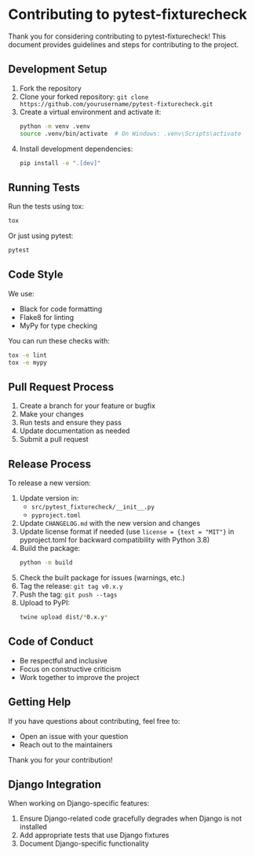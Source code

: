 # Contributing to pytest-fixturecheck

Thank you for considering contributing to pytest-fixturecheck! This document provides guidelines and steps for contributing to the project.

## Development Setup

1. Fork the repository
2. Clone your forked repository: `git clone https://github.com/yourusername/pytest-fixturecheck.git`
3. Create a virtual environment and activate it:
   ```bash
   python -m venv .venv
   source .venv/bin/activate  # On Windows: .venv\Scripts\activate
   ```
4. Install development dependencies:
   ```bash
   pip install -e ".[dev]"
   ```

## Running Tests

Run the tests using tox:

```bash
tox
```

Or just using pytest:

```bash
pytest
```

## Code Style

We use:
- Black for code formatting
- Flake8 for linting
- MyPy for type checking

You can run these checks with:

```bash
tox -e lint
tox -e mypy
```

## Pull Request Process

1. Create a branch for your feature or bugfix
2. Make your changes
3. Run tests and ensure they pass
4. Update documentation as needed
5. Submit a pull request

## Release Process

To release a new version:

1. Update version in:
   - `src/pytest_fixturecheck/__init__.py`
   - `pyproject.toml`
2. Update `CHANGELOG.md` with the new version and changes
3. Update license format if needed (use `license = {text = "MIT"}` in pyproject.toml for backward compatibility with Python 3.8)
4. Build the package:
   ```bash
   python -m build
   ```
5. Check the built package for issues (warnings, etc.)
6. Tag the release: `git tag v0.x.y`
7. Push the tag: `git push --tags`
8. Upload to PyPI:
   ```bash
   twine upload dist/*0.x.y*
   ```

## Code of Conduct

- Be respectful and inclusive
- Focus on constructive criticism
- Work together to improve the project

## Getting Help

If you have questions about contributing, feel free to:
- Open an issue with your question
- Reach out to the maintainers

Thank you for your contribution!

## Django Integration

When working on Django-specific features:

1. Ensure Django-related code gracefully degrades when Django is not installed
2. Add appropriate tests that use Django fixtures
3. Document Django-specific functionality
